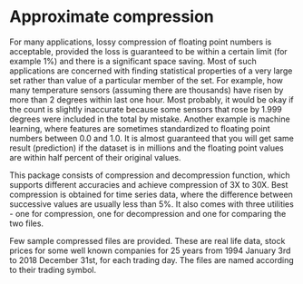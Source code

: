 # Approximate compression

For many applications, lossy compression of floating point numbers is acceptable, provided the loss is guaranteed to be within a certain limit (for example 1%) and there is a significant space saving. Most of such applications are concerned with finding statistical properties of a very large set rather than value of a particular member of the set. For example, how many temperature sensors (assuming there are thousands) have risen by more than 2 degrees within last one hour. Most probably, it would be okay if the count is slightly inaccurate because some sensors that rose by 1.999 degrees were included in the total by mistake. Another example is machine learning, where features are sometimes standardized to floating point numbers between 0.0 and 1.0. It is almost guaranteed that you will get same result (prediction) if the dataset is in millions and the floating point values are within half percent of their original values.

This package consists of compression and decompression function, which supports different accuracies and achieve compression of 3X to 30X. Best compression is obtained for time series data, where the difference between successive values are usually less than 5%. It also comes with three utilities - one for compression, one for decompression and one for comparing the two files.

Few sample compressed files are provided. These are real life data, stock prices for some well known companies for 25 years from 1994 January 3rd to 2018 December 31st, for each trading day. The files are named according to their trading symbol.

